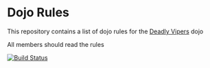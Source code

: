 Dojo Rules
==========

This repository contains a list of dojo rules for the [Deadly Vipers]("https://github.com/deadlyvipers") dojo

All members should read the rules

[![Build Status](https://secure.travis-ci.org/rails/arel.svg?branch=master)](http://travis-ci.org/rails/arel)
